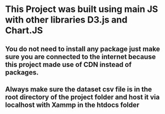 # This Project was built using main JS with other libraries D3.js and Chart.JS

## You do not need to install any package just make sure you are connected to the internet because this project made use of CDN instead of packages.

## Always make sure the dataset csv file is in the root directory of the project folder and host it via localhost with Xammp in the htdocs folder

